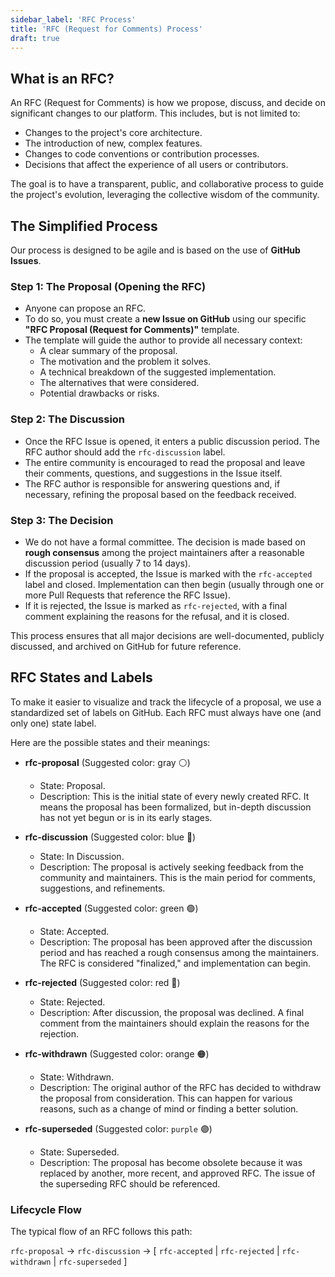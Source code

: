 ```yaml
---
sidebar_label: 'RFC Process'
title: 'RFC (Request for Comments) Process'
draft: true
---
```


## What is an RFC?

An RFC (Request for Comments) is how we propose, discuss, and decide on significant changes to our platform. This includes, but is not limited to:

* Changes to the project's core architecture.
* The introduction of new, complex features.
* Changes to code conventions or contribution processes.
* Decisions that affect the experience of all users or contributors.

The goal is to have a transparent, public, and collaborative process to guide the project's evolution, leveraging the collective wisdom of the community.

## The Simplified Process

Our process is designed to be agile and is based on the use of **GitHub Issues**.

### Step 1: The Proposal (Opening the RFC)

* Anyone can propose an RFC.
* To do so, you must create a **new Issue on GitHub** using our specific **"RFC Proposal (Request for Comments)"** template.
* The template will guide the author to provide all necessary context:
    * A clear summary of the proposal.
    * The motivation and the problem it solves.
    * A technical breakdown of the suggested implementation.
    * The alternatives that were considered.
    * Potential drawbacks or risks.

### Step 2: The Discussion

* Once the RFC Issue is opened, it enters a public discussion period. The RFC author should add the `rfc-discussion` label.
* The entire community is encouraged to read the proposal and leave their comments, questions, and suggestions in the Issue itself.
* The RFC author is responsible for answering questions and, if necessary, refining the proposal based on the feedback received.

### Step 3: The Decision

* We do not have a formal committee. The decision is made based on **rough consensus** among the project maintainers after a reasonable discussion period (usually 7 to 14 days).
* If the proposal is accepted, the Issue is marked with the `rfc-accepted` label and closed. Implementation can then begin (usually through one or more Pull Requests that reference the RFC Issue).
* If it is rejected, the Issue is marked as `rfc-rejected`, with a final comment explaining the reasons for the refusal, and it is closed.

This process ensures that all major decisions are well-documented, publicly discussed, and archived on GitHub for future reference.

## RFC States and Labels

To make it easier to visualize and track the lifecycle of a proposal, we use a standardized set of labels on GitHub. Each RFC must always have one (and only one) state label.

Here are the possible states and their meanings:

* **rfc-proposal** (Suggested color: gray ⚪)
    * State: Proposal.
    * Description: This is the initial state of every newly created RFC. It means the proposal has been formalized, but in-depth discussion has not yet begun or is in its early stages.

* **rfc-discussion** (Suggested color: blue 🔵)
    * State: In Discussion.
    * Description: The proposal is actively seeking feedback from the community and maintainers. This is the main period for comments, suggestions, and refinements.

* **rfc-accepted** (Suggested color: green 🟢)
    * State: Accepted.
    * Description: The proposal has been approved after the discussion period and has reached a rough consensus among the maintainers. The RFC is considered "finalized," and implementation can begin.

* **rfc-rejected** (Suggested color: red 🔴)
    * State: Rejected.
    * Description: After discussion, the proposal was declined. A final comment from the maintainers should explain the reasons for the rejection.

* **rfc-withdrawn** (Suggested color: orange 🟠)
    * State: Withdrawn.
    * Description: The original author of the RFC has decided to withdraw the proposal from consideration. This can happen for various reasons, such as a change of mind or finding a better solution.

* **rfc-superseded** (Suggested color: `purple` 🟣)
    * State: Superseded.
    * Description: The proposal has become obsolete because it was replaced by another, more recent, and approved RFC. The issue of the superseding RFC should be referenced.

### Lifecycle Flow
The typical flow of an RFC follows this path:

`rfc-proposal` → `rfc-discussion` → [ `rfc-accepted` | `rfc-rejected` | `rfc-withdrawn` | `rfc-superseded` ]